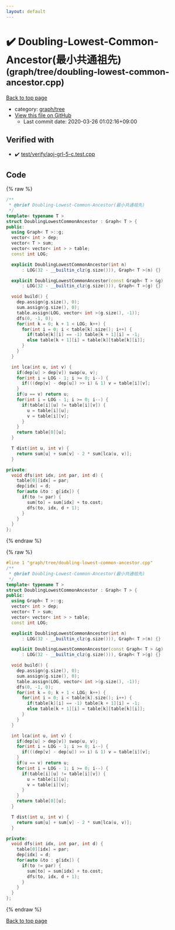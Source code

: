 ```yaml
---
layout: default
---
```


<!-- mathjax config similar to math.stackexchange -->
<script type="text/javascript" async
  src="https://cdnjs.cloudflare.com/ajax/libs/mathjax/2.7.5/MathJax.js?config=TeX-MML-AM_CHTML">
</script>
<script type="text/x-mathjax-config">
  MathJax.Hub.Config({
    TeX: { equationNumbers: { autoNumber: "AMS" }},
    tex2jax: {
      inlineMath: [ ['$','$'] ],
      processEscapes: true
    },
    "HTML-CSS": { matchFontHeight: false },
    displayAlign: "left",
    displayIndent: "2em"
  });
</script>

<script type="text/javascript" src="https://cdnjs.cloudflare.com/ajax/libs/jquery/3.4.1/jquery.min.js"></script>
<script src="https://cdn.jsdelivr.net/npm/jquery-balloon-js@1.1.2/jquery.balloon.min.js" integrity="sha256-ZEYs9VrgAeNuPvs15E39OsyOJaIkXEEt10fzxJ20+2I=" crossorigin="anonymous"></script>
<script type="text/javascript" src="../../../assets/js/copy-button.js"></script>
<link rel="stylesheet" href="../../../assets/css/copy-button.css" />


# :heavy_check_mark: Doubling-Lowest-Common-Ancestor(最小共通祖先) <small>(graph/tree/doubling-lowest-common-ancestor.cpp)</small>

<a href="../../../index.html">Back to top page</a>

* category: <a href="../../../index.html#28790b6202284cbbffc9d712b59f4b80">graph/tree</a>
* <a href="{{ site.github.repository_url }}/blob/master/graph/tree/doubling-lowest-common-ancestor.cpp">View this file on GitHub</a>
    - Last commit date: 2020-03-26 01:02:16+09:00




## Verified with

* :heavy_check_mark: <a href="../../../verify/test/verify/aoj-grl-5-c.test.cpp.html">test/verify/aoj-grl-5-c.test.cpp</a>


## Code

<a id="unbundled"></a>
{% raw %}
```cpp
/**
 * @brief Doubling-Lowest-Common-Ancestor(最小共通祖先)
 */
template< typename T >
struct DoublingLowestCommonAncestor : Graph< T > {
public:
  using Graph< T >::g;
  vector< int > dep;
  vector< T > sum;
  vector< vector< int > > table;
  const int LOG;

  explicit DoublingLowestCommonAncestor(int n)
      : LOG(32 - __builtin_clz(g.size())), Graph< T >(n) {}

  explicit DoublingLowestCommonAncestor(const Graph< T > &g)
      : LOG(32 - __builtin_clz(g.size())), Graph< T >(g) {}

  void build() {
    dep.assign(g.size(), 0);
    sum.assign(g.size(), 0);
    table.assign(LOG, vector< int >(g.size(), -1));
    dfs(0, -1, 0);
    for(int k = 0; k + 1 < LOG; k++) {
      for(int i = 0; i < table[k].size(); i++) {
        if(table[k][i] == -1) table[k + 1][i] = -1;
        else table[k + 1][i] = table[k][table[k][i]];
      }
    }
  }

  int lca(int u, int v) {
    if(dep[u] > dep[v]) swap(u, v);
    for(int i = LOG - 1; i >= 0; i--) {
      if(((dep[v] - dep[u]) >> i) & 1) v = table[i][v];
    }
    if(u == v) return u;
    for(int i = LOG - 1; i >= 0; i--) {
      if(table[i][u] != table[i][v]) {
        u = table[i][u];
        v = table[i][v];
      }
    }
    return table[0][u];
  }

  T dist(int u, int v) {
    return sum[u] + sum[v] - 2 * sum[lca(u, v)];
  }

private:
  void dfs(int idx, int par, int d) {
    table[0][idx] = par;
    dep[idx] = d;
    for(auto &to : g[idx]) {
      if(to != par) {
        sum[to] = sum[idx] + to.cost;
        dfs(to, idx, d + 1);
      }
    }
  }
};

```
{% endraw %}

<a id="bundled"></a>
{% raw %}
```cpp
#line 1 "graph/tree/doubling-lowest-common-ancestor.cpp"
/**
 * @brief Doubling-Lowest-Common-Ancestor(最小共通祖先)
 */
template< typename T >
struct DoublingLowestCommonAncestor : Graph< T > {
public:
  using Graph< T >::g;
  vector< int > dep;
  vector< T > sum;
  vector< vector< int > > table;
  const int LOG;

  explicit DoublingLowestCommonAncestor(int n)
      : LOG(32 - __builtin_clz(g.size())), Graph< T >(n) {}

  explicit DoublingLowestCommonAncestor(const Graph< T > &g)
      : LOG(32 - __builtin_clz(g.size())), Graph< T >(g) {}

  void build() {
    dep.assign(g.size(), 0);
    sum.assign(g.size(), 0);
    table.assign(LOG, vector< int >(g.size(), -1));
    dfs(0, -1, 0);
    for(int k = 0; k + 1 < LOG; k++) {
      for(int i = 0; i < table[k].size(); i++) {
        if(table[k][i] == -1) table[k + 1][i] = -1;
        else table[k + 1][i] = table[k][table[k][i]];
      }
    }
  }

  int lca(int u, int v) {
    if(dep[u] > dep[v]) swap(u, v);
    for(int i = LOG - 1; i >= 0; i--) {
      if(((dep[v] - dep[u]) >> i) & 1) v = table[i][v];
    }
    if(u == v) return u;
    for(int i = LOG - 1; i >= 0; i--) {
      if(table[i][u] != table[i][v]) {
        u = table[i][u];
        v = table[i][v];
      }
    }
    return table[0][u];
  }

  T dist(int u, int v) {
    return sum[u] + sum[v] - 2 * sum[lca(u, v)];
  }

private:
  void dfs(int idx, int par, int d) {
    table[0][idx] = par;
    dep[idx] = d;
    for(auto &to : g[idx]) {
      if(to != par) {
        sum[to] = sum[idx] + to.cost;
        dfs(to, idx, d + 1);
      }
    }
  }
};

```
{% endraw %}

<a href="../../../index.html">Back to top page</a>

